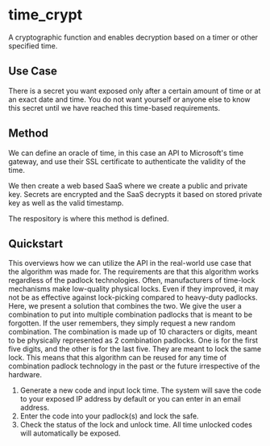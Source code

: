 # time_crypt
A cryptographic function and enables decryption based on a timer or other specified time.

## Use Case
There is a secret you want exposed only after a certain amount of time or at an exact date and time. You do not want yourself or anyone else to know this secret until we have reached this time-based requirements.

## Method
We can define an oracle of time, in this case an API to Microsoft's time gateway, and use their SSL certificate to authenticate the validity of the time.

We then create a web based SaaS where we create a public and private key. Secrets are encrypted and the SaaS decrypts it based on stored private key as well as the valid timestamp.

The respository is where this method is defined.

## Quickstart

This overviews how we can utilize the API in the real-world use case that the algorithm was made for. The requirements are that this algorithm works regardless of the padlock technologies. Often, manufacturers of time-lock mechanisms make low-quality physical locks. Even if they improved, it may not be as effective against lock-picking compared to heavy-duty padlocks. Here, we present a solution that combines the two. We give the user a combination to put into multiple combination padlocks that is meant to be forgotten. If the user remembers, they simply request a new random combination. The combination is made up of 10 characters or digits, meant to be physically represented as 2 combination padlocks. One is for the first five digits, and the other is for the last five. They are meant to lock the same lock. This means that this algorithm can be reused for any time of combination padlock technology in the past or the future irrespective of the hardware.

1. Generate a new code and input lock time. The system will save the code to your exposed IP address by default or you can enter in an email address.
2. Enter the code into your padlock(s) and lock the safe.
3. Check the status of the lock and unlock time. All time unlocked codes will automatically be exposed.

